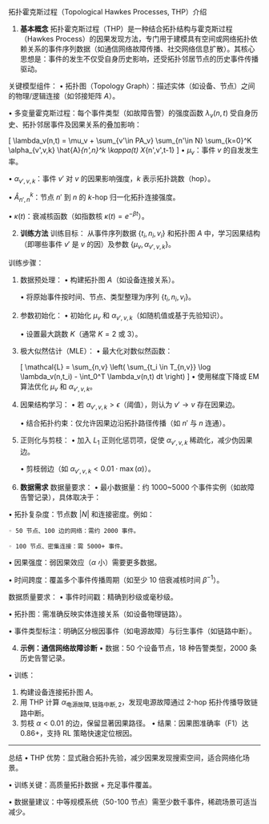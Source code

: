 拓扑霍克斯过程（Topological Hawkes Processes, THP）介绍

1. **基本概念**
拓扑霍克斯过程（THP）是一种结合拓扑结构与霍克斯过程（Hawkes Process）的因果发现方法，专门用于建模具有空间或网络拓扑依赖关系的事件序列数据（如通信网络故障传播、社交网络信息扩散）。其核心思想是：事件的发生不仅受自身历史影响，还受拓扑邻居节点的历史事件传播驱动。

关键模型组件：
• 拓扑图（Topology Graph）：描述实体（如设备、节点）之间的物理/逻辑连接（如邻接矩阵 $A$）。

• 多变量霍克斯过程：每个事件类型（如故障告警）的强度函数 $\lambda_v(n,t)$ 受自身历史、拓扑邻居事件及因果关系的叠加影响：

  \[
  \lambda_v(n,t) = \mu_v + \sum_{v'\in PA_v} \sum_{n'\in N} \sum_{k=0}^K \alpha_{v',v,k} \hat{A}_{n',n}^k \kappa(t) X_{n',v',t-1}
  \]
  • $\mu_v$：事件 $v$ 的自发发生率。

  • $\alpha_{v',v,k}$：事件 $v'$ 对 $v$ 的因果影响强度，$k$ 表示拓扑跳数（hop）。

  • $\hat{A}_{n',n}^k$：节点 $n'$ 到 $n$ 的 $k$-hop 归一化拓扑连接强度。

  • $\kappa(t)$：衰减核函数（如指数核 $\kappa(t)=e^{-\beta t}$）。


2. **训练方法**
训练目标：
从事件序列数据 $\{t_i, n_i, v_i\}$ 和拓扑图 $A$ 中，学习因果结构（即哪些事件 $v'$ 是 $v$ 的因）及参数 $\{\mu_v, \alpha_{v',v,k}\}$。

训练步骤：
1. 数据预处理：
   • 构建拓扑图 $A$（如设备连接关系）。

   • 将原始事件按时间、节点、类型整理为序列 $\{t_i, n_i, v_i\}$。


2. 参数初始化：
   • 初始化 $\mu_v$ 和 $\alpha_{v',v,k}$（如随机值或基于先验知识）。

   • 设置最大跳数 $K$（通常 $K=2$ 或 $3$）。


3. 极大似然估计（MLE）：
   • 最大化对数似然函数：

     \[
     \mathcal{L} = \sum_{n,v} \left( \sum_{t_i \in T_{n,v}} \log \lambda_v(n,t_i) - \int_0^T \lambda_v(n,t) dt \right)
     \]
   • 使用梯度下降或 EM 算法优化 $\mu_v$ 和 $\alpha_{v',v,k}$。


4. 因果结构学习：
   • 若 $\alpha_{v',v,k} > \epsilon$（阈值），则认为 $v' \rightarrow v$ 存在因果边。

   • 结合拓扑约束：仅允许因果边沿拓扑路径传播（如 $n'$ 与 $n$ 连通）。


5. 正则化与剪枝：
   • 加入 $L_1$ 正则化惩罚项，促使 $\alpha_{v',v,k}$ 稀疏化，减少伪因果边。

   • 剪枝弱边（如 $\alpha_{v',v,k} < 0.01 \cdot \max(\alpha)$）。


3. **数据需求**
数据量要求：
• 最小数据量：约 1000~5000 个事件实例（如故障告警记录），具体取决于：

  • 拓扑复杂度：节点数 $|N|$ 和连接密度。例如：

    ◦ 50 节点、100 边的网络：需约 2000 事件。

    ◦ 100 节点、密集连接：需 5000+ 事件。

  • 因果强度：弱因果效应（$\alpha$ 小）需要更多数据。

  • 时间跨度：覆盖多个事件传播周期（如至少 10 倍衰减核时间 $\beta^{-1}$）。


数据质量要求：
• 事件时间戳：精确到秒级或毫秒级。

• 拓扑图：需准确反映实体连接关系（如设备物理链路）。

• 事件类型标注：明确区分根因事件（如电源故障）与衍生事件（如链路中断）。


4. **示例：通信网络故障诊断**
• 数据：50 个设备节点，18 种告警类型，2000 条历史告警记录。

• 训练：

  1. 构建设备连接拓扑图 $A$。
  2. 用 THP 计算 $\alpha_{\text{电源故障}, \text{链路中断}, 2}$，发现电源故障通过 2-hop 拓扑传播导致链路中断。
  3. 剪枝 $\alpha<0.01$ 的边，保留显著因果路径。
• 结果：因果图准确率（F1）达 0.86+，支持 RL 策略快速定位根因。


---

总结
• THP 优势：显式融合拓扑先验，减少因果发现搜索空间，适合网络化场景。

• 训练关键：高质量拓扑数据 + 充足事件覆盖。

• 数据量建议：中等规模系统（50-100 节点）需至少数千事件，稀疏场景可适当减少。